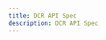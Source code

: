 ```yaml
---
title: DCR API Spec
description: DCR API Spec
---
```


<RedoclyAPIBlock src="/adobe-pass/dcrApiOpenApi.json"></RedoclyAPIBlock>
